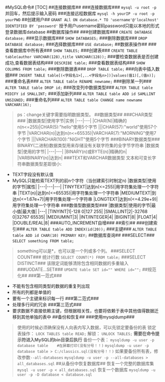 ﻿#MySQL命令#
[TOC]
##连接数据库##
###连接数据库###
```mysql -u root -p```
并回车，然后提示输入密码
###连接远程数据库
```mysql -h yourIP -u root -p yourPWD```
##创建用户##
```GRANT ALl ON database.* TO 'username'@'localhost' IDENTIFIED BY 'password'```
授予用户username密码password只能以本地的形式登录数据库database
##数据库操作##
###创建数据库###
```CREATE DATABASE database;```
###显示数据库###
```SHOW DATABASES;```
###删除数据库###
```DROP DATABASE database;```
###选择数据库###
```USE database;```
##数据表操作##
###查看数据库中所有表###
```SHOW TABLES;```
###创建表###
```CREATE TABLE table(author VARCHAR(128),title VARCHAR(128));```
###要检查数据表是否创建成功,查看数据表结构###
```DESCRIBE table;```
###查看数据表结构###
```SHOW COLUMNS FROM table;```
###删除数据表###
```DROP TABLE table;```
###向表中插入数据###
```INSERT TABLE table[(<字段名1>[,..<字段名n>])]values(值1)[,(值n)];```
###重命名表###
```ALTER TABLE table RENAME newname;```
###删除某一列###
```ALTER TABLE table DROP id;```
###改变列中数据类型###
```ALTER TABLE table MIDIFY id SMALLINT;```
###添加新列###
```ALTER TABLE table ADD id SAMLLINT UNSIGNED;```
###重命名列###
```ALTER TABLE table CHANGE name newname VARCHAR(16);```
>ps：change关键字需要指明数据类型。
##数据类型##
###CHAR类型###
|数据类型|使用字节|实例
|---|---|
|CHAR(N)|精确的n(n<=255)|CHAR(5):"hello"使用5个字节
|||CHAR(57):"world"使用57个字节
|VARCHAR(n)|达到n(n<=65535)|VARCHAR(7):"MORNING"使用7个字节
|||VARCHAR(100):"NIGHT"使用5个字节
###BINARY数据类型###
BINARY(二进制)数据类型用来存储没有关联字符集的全字节字符串
|数据类型|使用的字节|
|---|---|
|BINARY(n)或BYTE(n)|精确的n|
|VARBINARY(n)|达到n|
###TEXT和VARCHAR数据类型
文本和可变长字符串数据类型差距很小:

 - TEXT字段没有默认值
 - MySQL只能检索TEXT列的前n个字符（当创建索引时制定n)
|数据类型|使用的字节|属性|
|---|---|---|
|TINYTEXT|达到n(<=255)|用字符集处理一个字符串
|TEXT(n)|达到n(<=65535)|用字符集处理一个字符串
|MEDIUMTEXT|到达n(<=1.67e+7)|用字符集处理一个字符串
|LONGTEXT|达到n(<=4.29e+9)|用字符集处理一个字符串
###数值型数据类型###
|数据类型|使用的字节|最小值|最大值|
|---|
|TINYINT|1|-128 0|127 255|
|SMALLINT|2|-32768 0|32767 65535|
|MEDIUMINT|3|
|INT/INTEGER|4|
|BIGINT|8|
|FLOAT|4|
|DOUBLE/REAL|8|
###AUTO_INCREMENT自增###
##索引##
###创建索引###
```ALTER TABLE table ADD INDEX(id(20));```
###主键###
```ALTER TABLE table ADD id CHAR(10) PRIMARY KEY;```
##数据库查询##
###SELECT###
```SELECT something FROM table;```
> something可以是*，也可以是一个列或多个列。
###SELECT COUNT###
统计行数
```SELECT COUNT(*) FROM table;```
###SELECT DISTINCT###
该限定词能够清除包含相同数据的多重输入
###UODATE...SET###
```UPDATE table SET id="" WHERE id="";```
##规范化##
###第一范式###
- 不能有包含相同类型的数据的重复列出现
- 所有的列都是单值的
- 要有一个主键来标识每一行
###第二范式###
- 处理多行间的冗余
###第三范式###
- 要求数据不直接依赖主键，但根据相关性，也要将依赖于表中其他值得数据迁移到其他单独的表中
##备份和恢复##
###使用mysqldump###
> 使用的时候必须确保没有人向表内写入数据，可以先锁定要备份的表
锁定表操作：
```LOCK TABLES table READ;```
解锁：
```UNLOCK TABLES;```
> **需要在命令提示符进入MySQL的bin目录后执行**
备份一个表：
```mysqldump -u user -p database table    #在屏幕打印(没有分号！！)```
```mysqldump -u user -p database table > C:/classics.sql(没有分号！！)```
如果要备份所有表，修改参数`--all-databases`
```mysqldump -u user -p --all-databases > all_databases.sql```
##从备份中恢复数据库##
> 恢复一个完整的数据库集
```mysql -u user -p < all_databases.sql```
> 恢复一个数据库
```mysqldump -u user -p -D database < database.sql```


 

